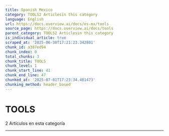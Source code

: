 ```yaml
---
title: Spanish Mexico
category: TOOLS2 Articlesin this category
language: English
url: https://docs.overview.ai/docs/es-mx/tools
source_page: https://docs.overview.ai/docs/tools
parent_category: TOOLS2 Articlesin this category
is_individual_article: true
scraped_at: '2025-06-30T17:21:23.342801'
chunk_id: a387ed94
chunk_index: 0
total_chunks: 3
chunk_title: TOOLS
chunk_level: 1
chunk_start_line: 41
chunk_end_line: 47
chunked_at: '2025-07-01T17:23:34.481473'
chunking_method: header_based
---
```


# TOOLS

2 Artículos  en esta categoría

* * *
